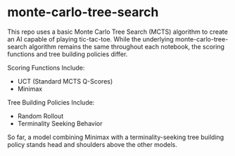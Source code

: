 # monte-carlo-tree-search
This repo uses a basic Monte Carlo Tree Search (MCTS) algorithm to create an AI capable of playing tic-tac-toe. While the underlying monte-carlo-tree-search algorithm remains the same throughout each notebook, the scoring functions and tree building policies differ.

Scoring Functions Include:
* UCT (Standard MCTS Q-Scores)
* Minimax

Tree Building Policies Include:
* Random Rollout
* Terminality Seeking Behavior

So far, a model combining Minimax with a terminality-seeking tree building policy stands head and shoulders above the other models.
